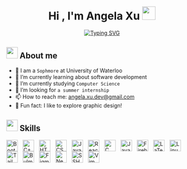 <p align = "center" > <h1 align="center">Hi , I'm Angela Xu <img src="https://media.giphy.com/media/hvRJCLFzcasrR4ia7z/giphy.gif" width="35"></h1> </p>

<p align="center">
  <a href="https://git.io/typing-svg"><img src="https://readme-typing-svg.herokuapp.com?font=Fira+Code&pause=1000&center=true&vCenter=true&width=435&lines=Computer+Science+Student;CSSI+Scholar+%40+Google;C%2B%2B+%7C+Java+%7C+HTML%2FCSS+%7C+JavaScript;Always+learning+new+things!" alt="Typing SVG" /></a>
</p>

## <img src="https://media.giphy.com/media/iY8CRBdQXODJSCERIr/giphy.gif" width="30px"> About me

- 🏫 I am a `Sophmore` at University of Waterloo
- 🔭 I’m currently learning about software development
- 🌱 I’m currently studying `Computer Science`
- 🤔 I’m looking for `a summer internship`
- 📫 How to reach me: angela.xu.dev@gmail.com
- 💖 Fun fact: I like to explore graphic design!

## <img src="https://media.giphy.com/media/VdoIFLsMIlwzfKD520/giphy.gif" width="30px"> Skills 

<img align="left" alt="Bootstrap" width="30px" style="padding-right:10px;" src="https://cdn.jsdelivr.net/gh/devicons/devicon/icons/bootstrap/bootstrap-original.svg" />
<img align="left" alt="C++" width="30px" style="padding-right:10px;" src="https://cdn.jsdelivr.net/gh/devicons/devicon/icons/cplusplus/cplusplus-original.svg" />
<img align="left" alt="HTML5" width="30px" style="padding-right:10px;" src="https://cdn.jsdelivr.net/gh/devicons/devicon/icons/html5/html5-original.svg" />       
<img align="left" alt="CSS3" width="30px" style="padding-right:10px;" src="https://cdn.jsdelivr.net/gh/devicons/devicon/icons/css3/css3-original.svg" />
<img align="left" alt="JavaScript" width="30px" style="padding-right:10px;" src="https://cdn.jsdelivr.net/gh/devicons/devicon/icons/javascript/javascript-original.svg" />
<img align="left" alt="React" width="30px" style="padding-right:10px;" src="https://cdn.jsdelivr.net/gh/devicons/devicon/icons/react/react-original.svg" />
<img align="left" alt="C" width="30px" style="padding-right:10px;" src="https://cdn.jsdelivr.net/gh/devicons/devicon/icons/c/c-original.svg" />
<img align="left" alt="Java" width="30px" style="padding-right:10px;" src="https://cdn.jsdelivr.net/gh/devicons/devicon/icons/java/java-original.svg" />
<img align="left" alt="Firebase" width="30px" style="padding-right:10px;" src="https://cdn.jsdelivr.net/gh/devicons/devicon/icons/firebase/firebase-plain.svg" />
<img align="left" alt="LaTeX" width="30px" style="padding-right:10px;" src="https://cdn.jsdelivr.net/gh/devicons/devicon/icons/latex/latex-original.svg" />
<img align="left" alt="Linux" width="30px" style="padding-right:10px;" src="https://cdn.jsdelivr.net/gh/devicons/devicon/icons/linux/linux-original.svg" />
<img align="left" alt="Tailwind CSS" width="30px" style="padding-right:10px;" src="https://cdn.jsdelivr.net/gh/devicons/devicon/icons/tailwindcss/tailwindcss-plain.svg" />
<img align="left" alt="Bulma" width="30px" style="padding-right:10px;" src="https://cdn.jsdelivr.net/gh/devicons/devicon/icons/bulma/bulma-plain.svg" />
<img align="left" alt="Figma" width="30px" style="padding-right:10px;" src="https://cdn.jsdelivr.net/gh/devicons/devicon/icons/figma/figma-original.svg" />
<img align="left" alt="Next.js" width="30px" style="padding-right:10px;" src="https://cdn.jsdelivr.net/gh/devicons/devicon/icons/nextjs/nextjs-original.svg" />
<img align="left" alt="SSH" width="30px" style="padding-right:10px;" src="https://cdn.jsdelivr.net/gh/devicons/devicon/icons/ssh/ssh-original.svg" />
<img align="left" alt="Vim" width="30px" style="padding-right:10px;" src="https://cdn.jsdelivr.net/gh/devicons/devicon/icons/vim/vim-original.svg" />
    
<!--
          
            <img src="https://cdn.jsdelivr.net/gh/devicons/devicon/icons/canva/canva-original.svg" />
          
            <img src="https://cdn.jsdelivr.net/gh/devicons/devicon/icons/illustrator/illustrator-plain.svg" />
         
            <img align="left" alt="Bash" width="30px" style="padding-right:10px;" src="https://cdn.jsdelivr.net/gh/devicons/devicon/icons/bash/bash-original.svg" />
              
            <img src="https://cdn.jsdelivr.net/gh/devicons/devicon/icons/npm/npm-original-wordmark.svg" />
          
            <img src="https://cdn.jsdelivr.net/gh/devicons/devicon/icons/nodejs/nodejs-original.svg" />
          
            <img src="https://cdn.jsdelivr.net/gh/devicons/devicon/icons/markdown/markdown-original.svg" />
          
            <img src="https://cdn.jsdelivr.net/gh/devicons/devicon/icons/photoshop/photoshop-plain.svg" />
          
            <img src="https://cdn.jsdelivr.net/gh/devicons/devicon/icons/python/python-original.svg" />

            <img src="https://cdn.jsdelivr.net/gh/devicons/devicon/icons/slack/slack-original.svg" />
          
          
            <img src="https://cdn.jsdelivr.net/gh/devicons/devicon/icons/typescript/typescript-original.svg" />
          
            <img src="https://cdn.jsdelivr.net/gh/devicons/devicon/icons/unity/unity-original.svg" />
          
            <img src="https://cdn.jsdelivr.net/gh/devicons/devicon/icons/ubuntu/ubuntu-plain.svg" />
          
          
            <img src="https://cdn.jsdelivr.net/gh/devicons/devicon/icons/vscode/vscode-original.svg" />
            
            <img src="https://cdn.jsdelivr.net/gh/devicons/devicon/icons/visualstudio/visualstudio-plain.svg" />
          
            <img src="https://cdn.jsdelivr.net/gh/devicons/devicon/icons/wordpress/wordpress-plain.svg" />
          
            <img src="https://cdn.jsdelivr.net/gh/devicons/devicon/icons/blender/blender-original.svg" />
          
          -->
          
          
          




